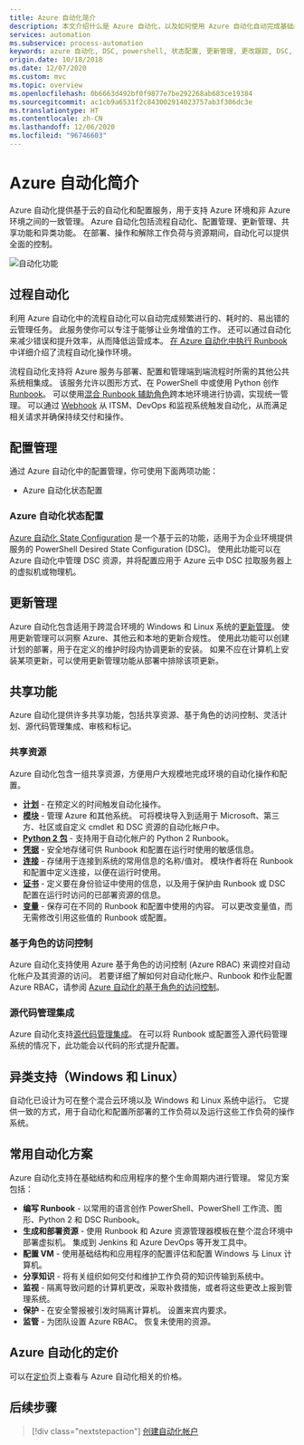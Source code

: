 ```yaml
---
title: Azure 自动化简介
description: 本文介绍什么是 Azure 自动化，以及如何使用 Azure 自动化自动完成基础结构和应用程序的生命周期。
services: automation
ms.subservice: process-automation
keywords: azure 自动化, DSC, powershell, 状态配置, 更新管理, 更改跟踪, DSC, 库存, runbook, python, 图形
origin.date: 10/18/2018
ms.date: 12/07/2020
ms.custom: mvc
ms.topic: overview
ms.openlocfilehash: 0b6663d492bf0f9877e7be292268ab683ce19384
ms.sourcegitcommit: ac1cb9a6531f2c843002914023757ab3f306dc3e
ms.translationtype: HT
ms.contentlocale: zh-CN
ms.lasthandoff: 12/06/2020
ms.locfileid: "96746603"
---
```

# <a name="an-introduction-to-azure-automation"></a>Azure 自动化简介

Azure 自动化提供基于云的自动化和配置服务，用于支持 Azure 环境和非 Azure 环境之间的一致管理。 Azure 自动化包括流程自动化、配置管理、更新管理、共享功能和异类功能。 在部署、操作和解除工作负荷与资源期间，自动化可以提供全面的控制。

![自动化功能](media/automation-overview/automation-overview.png)

## <a name="process-automation"></a>过程自动化

利用 Azure 自动化中的流程自动化可以自动完成频繁进行的、耗时的、易出错的云管理任务。 此服务使你可以专注于能够让业务增值的工作。 还可以通过自动化来减少错误和提升效率，从而降低运营成本。 [在 Azure 自动化中执行 Runbook](automation-runbook-execution.md)中详细介绍了流程自动化操作环境。

流程自动化支持将 Azure 服务与部署、配置和管理端到端流程时所需的其他公共系统相集成。 该服务允许以图形方式、在 PowerShell 中或使用 Python 创作 [Runbook](automation-runbook-types.md)。 可以使用[混合 Runbook 辅助角色](automation-hybrid-runbook-worker.md)跨本地环境进行协调，实现统一管理。 可以通过 [Webhook](automation-webhooks.md) 从 ITSM、DevOps 和监视系统触发自动化，从而满足相关请求并确保持续交付和操作。 

## <a name="configuration-management"></a>配置管理

通过 Azure 自动化中的配置管理，你可使用下面两项功能：

* Azure 自动化状态配置

### <a name="azure-automation-state-configuration"></a>Azure 自动化状态配置

[Azure 自动化 State Configuration](automation-dsc-overview.md) 是一个基于云的功能，适用于为企业环境提供服务的 PowerShell Desired State Configuration (DSC)。 使用此功能可以在 Azure 自动化中管理 DSC 资源，并将配置应用于 Azure 云中 DSC 拉取服务器上的虚拟机或物理机。 

## <a name="update-management"></a>更新管理

Azure 自动化包含适用于跨混合环境的 Windows 和 Linux 系统的[更新管理](./update-management/overview.md)。 使用更新管理可以洞察 Azure、其他云和本地的更新合规性。 使用此功能可以创建计划的部署，用于在定义的维护时段内协调更新的安装。 如果不应在计算机上安装某项更新，可以使用更新管理功能从部署中排除该项更新。

## <a name="shared-capabilities"></a>共享功能

Azure 自动化提供许多共享功能，包括共享资源、基于角色的访问控制、灵活计划、源代码管理集成、审核和标记。

### <a name="shared-resources"></a><a name="shared-resources"></a>共享资源

Azure 自动化包含一组共享资源，方便用户大规模地完成环境的自动化操作和配置。

* **[计划](./shared-resources/schedules.md)** - 在预定义的时间触发自动化操作。
* **[模块](./shared-resources/modules.md)** - 管理 Azure 和其他系统。 可将模块导入到适用于 Microsoft、第三方、社区或自定义 cmdlet 和 DSC 资源的自动化帐户中。
* **[Python 2 包](python-packages.md)** - 支持用于自动化帐户的 Python 2 Runbook。
* **[凭据](./shared-resources/credentials.md)** - 安全地存储可供 Runbook 和配置在运行时使用的敏感信息。
* **[连接](automation-connections.md)** - 存储用于连接到系统的常用信息的名称/值对。 模块作者将在 Runbook 和配置中定义连接，以便在运行时使用。
* **[证书](./shared-resources/certificates.md)** - 定义要在身份验证中使用的信息，以及用于保护由 Runbook 或 DSC 配置在运行时访问的已部署资源的信息。 
* **[变量](./shared-resources/variables.md)** - 保存可在不同的 Runbook 和配置中使用的内容。 可以更改变量值，而无需修改引用这些值的 Runbook 或配置。

### <a name="role-based-access-control"></a>基于角色的访问控制

Azure 自动化支持使用 Azure 基于角色的访问控制 (Azure RBAC) 来调控对自动化帐户及其资源的访问。 若要详细了解如何对自动化帐户、Runbook 和作业配置 Azure RBAC，请参阅 [Azure 自动化的基于角色的访问控制](automation-role-based-access-control.md)。

### <a name="source-control-integration"></a>源代码管理集成

Azure 自动化支持[源代码管理集成](source-control-integration.md)。 在可以将 Runbook 或配置签入源代码管理系统的情况下，此功能会以代码的形式提升配置。

## <a name="heterogeneous-support-windows-and-linux"></a>异类支持（Windows 和 Linux）

自动化已设计为可在整个混合云环境以及 Windows 和 Linux 系统中运行。 它提供一致的方式，用于自动化和配置所部署的工作负荷以及运行这些工作负荷的操作系统。

## <a name="common-scenarios-for-automation"></a>常用自动化方案

Azure 自动化支持在基础结构和应用程序的整个生命周期内进行管理。 常见方案包括：

* **编写 Runbook** - 以常用的语言创作 PowerShell、PowerShell 工作流、图形、Python 2 和 DSC Runbook。 
* **生成和部署资源** - 使用 Runbook 和 Azure 资源管理器模板在整个混合环境中部署虚拟机。 集成到 Jenkins 和 Azure DevOps 等开发工具中。
* **配置 VM** - 使用基础结构和应用程序的配置评估和配置 Windows 与 Linux 计算机。
* **分享知识** - 将有关组织如何交付和维护工作负荷的知识传输到系统中。 
* **监视** - 隔离导致问题的计算机更改，采取补救措施，或者将这些更改上报到管理系统。
* **保护** - 在安全警报被引发时隔离计算机。 设置来宾内要求。
* **监管** - 为团队设置 Azure RBAC。 恢复未使用的资源。

## <a name="pricing-for-azure-automation"></a>Azure 自动化的定价

可以在[定价](https://www.azure.cn/pricing/details/automation/)页上查看与 Azure 自动化相关的价格。

## <a name="next-steps"></a>后续步骤

> [!div class="nextstepaction"]
> [创建自动化帐户](automation-quickstart-create-account.md)